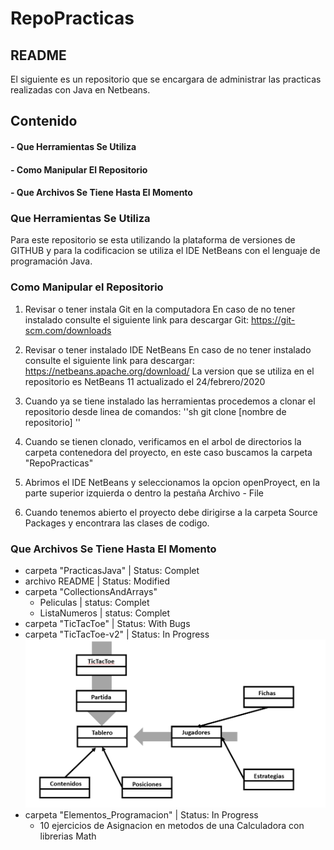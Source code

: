 # RepoPracticas
## README

El siguiente es un repositorio que se encargara de administrar las
practicas realizadas con Java en Netbeans.
## Contenido

#### - Que Herramientas Se Utiliza

#### - Como Manipular El Repositorio

#### - Que Archivos Se Tiene Hasta El Momento


### Que Herramientas Se Utiliza

Para este repositorio se esta utilizando la plataforma de versiones de GITHUB
y para la  codificacion se utiliza el IDE NetBeans con el lenguaje de 
programación Java.

### Como Manipular el Repositorio

1. Revisar o tener instala Git en la computadora
    En caso de no tener instalado consulte el siguiente link para descargar Git:
    https://git-scm.com/downloads

2. Revisar o tener instalado IDE NetBeans 
    En caso de no tener instalado consulte el siguiente link para descargar:
    https://netbeans.apache.org/download/
    La version que se utiliza en el repositorio es NetBeans 11 actualizado el 24/febrero/2020

3. Cuando ya se tiene instalado las herramientas procedemos a clonar el repositorio desde 
    linea de comandos:
    ''sh
    git clone [nombre de repositorio] ''

4. Cuando se tienen clonado, verificamos en el arbol de directorios la carpeta contenedora del 
    proyecto, en este caso buscamos la carpeta "RepoPracticas"    

5. Abrimos el IDE NetBeans y seleccionamos la opcion openProyect, en la parte superior izquierda 
    o dentro la pestaña Archivo - File

6. Cuando tenemos abierto el proyecto debe dirigirse a la carpeta Source Packages y encontrara
    las clases de codigo.


### Que Archivos Se Tiene Hasta El Momento

- carpeta "PracticasJava" | Status: Complet 
- archivo README	| Status: Modified
- carpeta "CollectionsAndArrays" 
    - Peliculas | status: Complet
    - ListaNumeros | status: Complet
- carpeta "TicTacToe" | Status: With Bugs
- carpeta "TicTacToe-v2" | Status: In Progress
	![Logica de TicTacToe version 2](https://github.com/usagui22/RepoPracticas/blob/master/Imagenes/LogicaTicTacToe-v2.png)
- carpeta "Elementos_Programacion" | Status: In Progress
    - 10 ejercicios de Asignacion en metodos de una Calculadora con librerias Math
        


